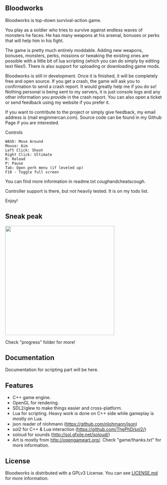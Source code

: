 ## Bloodworks

 Bloodworks is top-down survival-action game.

You play as a soldier who tries to survive against endless waves of monsters he faces. He has many weapons at his arsenal, bonuses or perks that will help him in his fight.

The game is pretty much entirely moddable. Adding new weapons, bonuses, monsters, perks, missions or tweaking the existing ones are possible with a little bit of lua scripting (which you can do simply by editing text files!). There is also support for uploading or downloading game mods.

Bloodworks is still in development. Once it is finished, it will be completely free and open source. If you get a crash, the game will ask you to confirmation to send a crash report. It would greatly help me if you do so! Nothing personal is being sent to my servers, it is just console logs and any other information you provide in the crash report. You can also open a ticket or send feedback using my website if you prefer it.

If you want to contribute to the project or simply give feedback, my email address is (mail <at> enginmercan.com). Source code can be found in my Github Page if you are interested.

Controls

    WASD: Move Around
    Mouse: Aim
    Left Click: Shoot
    Right Click: Ultimate
    R: Reload
    P: Pause
    Tab: Open perk menu (if leveled up)
    F10 - Toggle full screen

You can find more information in readme.txt *cough*andcheats*cough*.

Controller support is there, but not heavily tested. It is on my todo list.

Enjoy!

## Sneak peak

<img src="https://raw.githubusercontent.com/shultays/bloodworks/master/itch.io/0.gif" width="350">

Check "progress" folder for more!

## Documentation

Documentation for scripting part will be here.

## Features

- C++ game engine. 
- OpenGL for rendering. 
- SDL2/glew to make things easier and cross-platform.
- Lua for scripting. Heavy work is done on C++ side while gameplay is mostly on Lua.
- json reader of nlohmann (https://github.com/nlohmann/json)
- sol2 for C++ & Lua interaction (https://github.com/ThePhD/sol2/)
- soloud for sounds (http://sol.gfxile.net/soloud/)
- Art is mostly from http://opengameart.org/. Check "game/thanks.txt" for more information.

## License

Bloodworks is distributed with a GPLv3 License. You can see [LICENSE.md](https://raw.githubusercontent.com/shultays/bloodworks/master/LICENCE.md) for more information.
